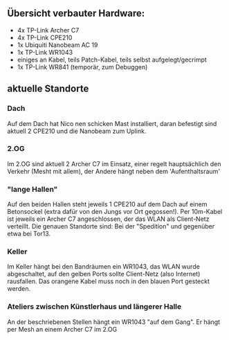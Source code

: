
## Übersicht verbauter Hardware: 

* 4x TP-Link Archer C7
* 4x TP-Link CPE210 
* 1x Ubiquiti Nanobeam AC 19
* 1x TP-Link WR1043
* einiges an Kabel, teils Patch-Kabel, teils selbst aufgelegt/gecrimpt
* 1x TP-Link WR841 (temporär, zum Debuggen)


## aktuelle Standorte

### Dach 
Auf dem Dach hat Nico nen schicken Mast installiert, daran befestigt sind aktuell 2 CPE210 und die Nanobeam zum Uplink. 

### 2.OG
Im 2.OG sind aktuell 2 Archer C7 im Einsatz, einer regelt hauptsächlich den Verkehr (Mesht mit allem), der Andere hängt neben dem 'Aufenthaltsraum'

### "lange Hallen"
Auf den beiden Hallen steht jeweils 1 CPE210 auf dem Dach auf einem Betonsockel (extra dafür von den Jungs vor Ort gegossen!). Per 10m-Kabel ist jeweils ein Archer C7 angeschlossen, der das WLAN als Client-Netz verteillt.
Die genauen Standorte sind: Bei der "Spedition" und gegenüber etwa bei Tor13.

### Keller
Im Keller hängt bei den Bandräumen ein WR1043, das WLAN wurde abgeschaltet, auf den gelben Ports sollte Client-Netz (also Internet) rausfallen. Das orangene Kabel muss noch in den blauen Port gesteckt werden.

### Ateliers zwischen Künstlerhaus und längerer Halle
An der beschriebenen Stellen hängt ein WR1043 "auf dem Gang". Er hängt per Mesh an einem Archer C7 im 2.OG
